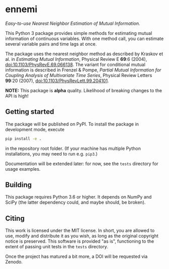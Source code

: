 # ennemi
_Easy-to-use Nearest Neighbor Estimation of Mutual Information._

This Python 3 package provides simple methods for estimating mutual information of continuous variables.
With one method call, you can estimate several variable pairs and time lags at once.

The package uses the nearest neighbor method as described by Kraskov et al. in
_Estimating Mutual Information_, Physical Review E **69**:6 (2004),
[doi:10.1103/PhysRevE.69.066138](https://dx.doi.org/10.1103/PhysRevE.69.066138).
The variant for conditional mutual information is described in Frenzel & Pompe,
_Partial Mutual Information for Coupling Analysis of Multivariate Time Series_,
Physical Review Letters **99**:20 (2007),
[doi:10.1103/PhysRevLett.99.204101](https://dx.doi.org/10.1103/PhysRevLett.99.204101).

**NOTE:** This package is **alpha** quality. Likelihood of breaking changes to the API is high!


## Getting started

The package will be published on PyPI.
To install the package in development mode, execute
```sh
pip install -e .
```
in the repository root folder.
(If your machine has multiple Python installations, you may need to run e.g. `pip3`.)

Documentation will be extended later: for now, see the `tests` directory for usage examples.


## Building

This package requires Python 3.6 or higher.
It depends on NumPy and SciPy (the latter dependency could, and maybe should, be broken).


## Citing

This work is licensed under the MIT license.
In short, you are allowed to use, modify and distribute it as you wish, as long as
the original copyright notice is preserved.
This software is provided "as is", functioning to the extent of passing unit tests in the `tests` directory.

Once the project has matured a bit more, a DOI will be requested via Zenodo.
